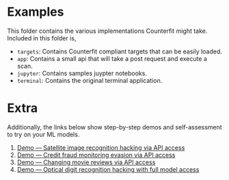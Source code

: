 # Examples
This folder contains the various implementations Counterfit might take. Included in this folder is, 


- `targets`: Contains Counterfit compliant targets that can be easily loaded. 
- `app`: Contains a small api that will take a post request and execute a scan.
- `jupyter`: Contains samples juypter notebooks.
- `terminal`: Contains the original terminal application.

# Extra

Additionally, the links below show step-by-step demos and self-assessment to try
on your ML models.

1. [Demo — Satellite image recognition hacking via API access](../examples/DEMO1-satellite.md)
1. [Demo — Credit fraud monitoring evasion via API access](../examples/DEMO2-creditfraud.md)
1. [Demo — Changing movie reviews via API access](../examples/DEMO3-moviereviews.md)
1. [Demo — Optical digit recognition hacking with full model access](../examples/DEMO4-digits.md)